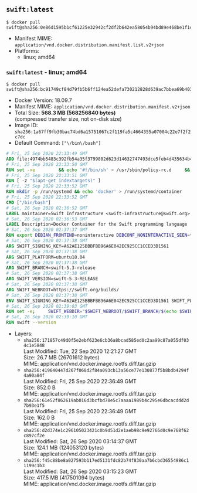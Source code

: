 ## `swift:latest`

```console
$ docker pull swift@sha256:0e86d1595b1cf61225e32942cf2df2b642ea58054b94bd89e468be1f1c4f501c
```

-	Manifest MIME: `application/vnd.docker.distribution.manifest.list.v2+json`
-	Platforms:
	-	linux; amd64

### `swift:latest` - linux; amd64

```console
$ docker pull swift@sha256:bc91749cf84d79fb5b6ff124ea52defa730212828d639ac7bbea69b4032bf08f
```

-	Docker Version: 18.09.7
-	Manifest MIME: `application/vnd.docker.distribution.manifest.v2+json`
-	Total Size: **568.3 MB (568256840 bytes)**  
	(compressed transfer size, not on-disk size)
-	Image ID: `sha256:1a67ff9fb30bac74bd6a15751067c2f119fa5c4664355a07004c22e7f2f2c7dc`
-	Default Command: `["\/bin\/bash"]`

```dockerfile
# Fri, 25 Sep 2020 22:33:49 GMT
ADD file:4974bb5483c392fb54a35f3799802d623d14632747493dce5feb4d435634b4ac in / 
# Fri, 25 Sep 2020 22:33:50 GMT
RUN set -xe 		&& echo '#!/bin/sh' > /usr/sbin/policy-rc.d 	&& echo 'exit 101' >> /usr/sbin/policy-rc.d 	&& chmod +x /usr/sbin/policy-rc.d 		&& dpkg-divert --local --rename --add /sbin/initctl 	&& cp -a /usr/sbin/policy-rc.d /sbin/initctl 	&& sed -i 's/^exit.*/exit 0/' /sbin/initctl 		&& echo 'force-unsafe-io' > /etc/dpkg/dpkg.cfg.d/docker-apt-speedup 		&& echo 'DPkg::Post-Invoke { "rm -f /var/cache/apt/archives/*.deb /var/cache/apt/archives/partial/*.deb /var/cache/apt/*.bin || true"; };' > /etc/apt/apt.conf.d/docker-clean 	&& echo 'APT::Update::Post-Invoke { "rm -f /var/cache/apt/archives/*.deb /var/cache/apt/archives/partial/*.deb /var/cache/apt/*.bin || true"; };' >> /etc/apt/apt.conf.d/docker-clean 	&& echo 'Dir::Cache::pkgcache ""; Dir::Cache::srcpkgcache "";' >> /etc/apt/apt.conf.d/docker-clean 		&& echo 'Acquire::Languages "none";' > /etc/apt/apt.conf.d/docker-no-languages 		&& echo 'Acquire::GzipIndexes "true"; Acquire::CompressionTypes::Order:: "gz";' > /etc/apt/apt.conf.d/docker-gzip-indexes 		&& echo 'Apt::AutoRemove::SuggestsImportant "false";' > /etc/apt/apt.conf.d/docker-autoremove-suggests
# Fri, 25 Sep 2020 22:33:51 GMT
RUN [ -z "$(apt-get indextargets)" ]
# Fri, 25 Sep 2020 22:33:52 GMT
RUN mkdir -p /run/systemd && echo 'docker' > /run/systemd/container
# Fri, 25 Sep 2020 22:33:52 GMT
CMD ["/bin/bash"]
# Sat, 26 Sep 2020 02:36:52 GMT
LABEL maintainer=Swift Infrastructure <swift-infrastructure@swift.org>
# Sat, 26 Sep 2020 02:36:53 GMT
LABEL Description=Docker Container for the Swift programming language
# Sat, 26 Sep 2020 02:37:37 GMT
RUN export DEBIAN_FRONTEND=noninteractive DEBCONF_NONINTERACTIVE_SEEN=true && apt-get -q update &&     apt-get -q install -y     libatomic1     libcurl4     libxml2     libedit2     libsqlite3-0     libc6-dev     binutils     libgcc-5-dev     libstdc++-5-dev     zlib1g-dev     libpython2.7     tzdata     git     pkg-config     && rm -r /var/lib/apt/lists/*
# Sat, 26 Sep 2020 02:37:38 GMT
ARG SWIFT_SIGNING_KEY=A62AE125BBBFBB96A6E042EC925CC1CCED3D1561
# Sat, 26 Sep 2020 02:37:38 GMT
ARG SWIFT_PLATFORM=ubuntu18.04
# Sat, 26 Sep 2020 02:37:38 GMT
ARG SWIFT_BRANCH=swift-5.3-release
# Sat, 26 Sep 2020 02:37:38 GMT
ARG SWIFT_VERSION=swift-5.3-RELEASE
# Sat, 26 Sep 2020 02:37:38 GMT
ARG SWIFT_WEBROOT=https://swift.org/builds/
# Sat, 26 Sep 2020 02:37:38 GMT
ENV SWIFT_SIGNING_KEY=A62AE125BBBFBB96A6E042EC925CC1CCED3D1561 SWIFT_PLATFORM=ubuntu18.04 SWIFT_BRANCH=swift-5.3-release SWIFT_VERSION=swift-5.3-RELEASE SWIFT_WEBROOT=https://swift.org/builds/
# Sat, 26 Sep 2020 02:39:03 GMT
RUN set -e;     SWIFT_WEBDIR="$SWIFT_WEBROOT/$SWIFT_BRANCH/$(echo $SWIFT_PLATFORM | tr -d .)/"     && SWIFT_BIN_URL="$SWIFT_WEBDIR/$SWIFT_VERSION/$SWIFT_VERSION-$SWIFT_PLATFORM.tar.gz"     && SWIFT_SIG_URL="$SWIFT_BIN_URL.sig"     && export DEBIAN_FRONTEND=noninteractive     && apt-get -q update && apt-get -q install -y curl && rm -rf /var/lib/apt/lists/*     && export GNUPGHOME="$(mktemp -d)"     && curl -fsSL "$SWIFT_BIN_URL" -o swift.tar.gz "$SWIFT_SIG_URL" -o swift.tar.gz.sig     && gpg --batch --quiet --keyserver ha.pool.sks-keyservers.net --recv-keys "$SWIFT_SIGNING_KEY"     && gpg --batch --verify swift.tar.gz.sig swift.tar.gz     && tar -xzf swift.tar.gz --directory / --strip-components=1     && chmod -R o+r /usr/lib/swift     && rm -rf "$GNUPGHOME" swift.tar.gz.sig swift.tar.gz     && apt-get purge --auto-remove -y curl
# Sat, 26 Sep 2020 02:39:10 GMT
RUN swift --version
```

-	Layers:
	-	`sha256:171857c49d0f5e2ebf623e6cb36a8bcad585ed0c2aa99c87a055df034c1e5848`  
		Last Modified: Tue, 22 Sep 2020 12:21:27 GMT  
		Size: 26.7 MB (26701612 bytes)  
		MIME: application/vnd.docker.image.rootfs.diff.tar.gzip
	-	`sha256:419640447d267f068d2f84a093cb13a56ce77e130877f5b8bdb4294f4a90a84f`  
		Last Modified: Fri, 25 Sep 2020 22:36:49 GMT  
		Size: 852.0 B  
		MIME: application/vnd.docker.image.rootfs.diff.tar.gzip
	-	`sha256:61e52f862619ab016d3bcfbd78e5c7aaaa1989b4c295e6dbcacddd2d7b93e1f5`  
		Last Modified: Fri, 25 Sep 2020 22:36:49 GMT  
		Size: 162.0 B  
		MIME: application/vnd.docker.image.rootfs.diff.tar.gzip
	-	`sha256:d2d374e1c296105023421c0b9d51d2e1aeb98c9e92766d0c9e768f62c897cf2e`  
		Last Modified: Sat, 26 Sep 2020 03:14:37 GMT  
		Size: 124.1 MB (124053120 bytes)  
		MIME: application/vnd.docker.image.rootfs.diff.tar.gzip
	-	`sha256:f45c88be8a027593b117ed5131fdc82b74f830aa7b6cbd36554986c11199c1b3`  
		Last Modified: Sat, 26 Sep 2020 03:15:23 GMT  
		Size: 417.5 MB (417501094 bytes)  
		MIME: application/vnd.docker.image.rootfs.diff.tar.gzip

